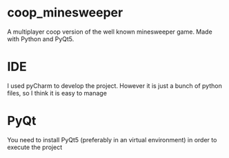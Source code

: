 # coop_minesweeper
A multiplayer coop version of the well known minesweeper game. Made with Python and PyQt5.

# IDE
I used pyCharm to develop the project. However it is just a bunch of python files, so I think it is easy to manage

# PyQt
You need to install PyQt5 (preferably in an virtual environment) in order to execute the project
